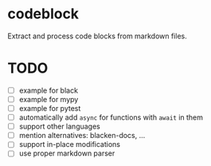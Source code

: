 # codeblock

Extract and process code blocks from markdown files.

# TODO

* [ ] example for black
* [ ] example for mypy
* [ ] example for pytest
* [ ] automatically add `async` for functions with `await` in them
* [ ] support other languages
* [ ] mention alternatives: blacken-docs, ...
* [ ] support in-place modifications
* [ ] use proper markdown parser
